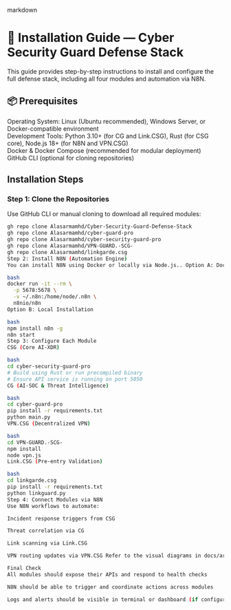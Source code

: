 markdown
# 🧰 Installation Guide — Cyber Security Guard Defense Stack
This guide provides step-by-step instructions to install and configure the full defense stack, including all four modules and automation via N8N.
## 📦 Prerequisites
Operating System: Linux (Ubuntu recommended), Windows Server, or Docker-compatible environment  
Development Tools: Python 3.10+ (for CG and Link.CSG), Rust (for CSG core), Node.js 18+ (for N8N and VPN.CSG)  
Docker & Docker Compose (recommended for modular deployment)  
GitHub CLI (optional for cloning repositories)
## Installation Steps
### Step 1: Clone the Repositories
Use GitHub CLI or manual cloning to download all required modules:
```bash
gh repo clone Alasarmamhd/Cyber-Security-Guard-Defense-Stack
gh repo clone Alasarmamhd/cyber-guard-pro
gh repo clone Alasarmamhd/cyber-security-guard-pro
gh repo clone Alasarmamhd/VPN-GUARD.-SCG-
gh repo clone Alasarmamhd/linkgarde.csg
Step 2: Install N8N (Automation Engine)
You can install N8N using Docker or locally via Node.js.. Option A: Docker (Recommended)

bash
docker run -it --rm \
  -p 5678:5678 \
  -v ~/.n8n:/home/node/.n8n \
  n8nio/n8n
Option B: Local Installation

bash
npm install n8n -g
n8n start
Step 3: Configure Each Module
CSG (Core AI-XDR)

bash
cd cyber-security-guard-pro
# Build using Rust or run precompiled binary
# Ensure API service is running on port 5050
CG (AI-SOC & Threat Intelligence)

bash
cd cyber-guard-pro
pip install -r requirements.txt
python main.py
VPN.CSG (Decentralized VPN)

bash
cd VPN-GUARD.-SCG-
npm install
node vpn.js
Link.CSG (Pre-entry Validation)

bash
cd linkgarde.csg
pip install -r requirements.txt
python linkguard.py
Step 4: Connect Modules via N8N
Use N8N workflows to automate:

Incident response triggers from CSG

Threat correlation via CG

Link scanning via Link.CSG

VPN routing updates via VPN.CSG Refer to the visual diagrams in docs/ar/ and docs/en/ for workflow examples.

Final Check
All modules should expose their APIs and respond to health checks

N8N should be able to trigger and coordinate actions across modules

Logs and alerts should be visible in terminal or dashboard (if configured) For advanced deployment (TLS, Docker Compose, monitoring), refer to future updates in the Wiki or GitHub Pages.
